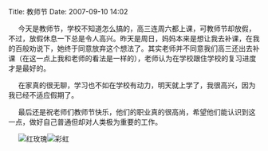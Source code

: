 Title: 教师节
Date: 2007-09-10 14:02

<p> </p> 
<p> &nbsp;&nbsp;&nbsp;&nbsp;&nbsp;今天是教师节，学校不知道怎么搞的，高三连周六都上课，可教师节却放假，不过，放假休息一下总是令人高兴。昨天是周日，妈妈本来是想让我去补课，在我的百般劝说下，她终于同意放弃这个想法了。其实老师并不同意我们高三还出去补课（在这一点上我和老师的看法是一样的），老师认为在学校跟住学校的复习进度才是最好的。&nbsp;</p> 
<p> &nbsp;&nbsp;&nbsp;&nbsp;&nbsp;在家真的很无聊，学习也不如在学校有动力，明天就上学了，我很高兴，因为我已经不适应假期了。</p> 
<p> &nbsp;&nbsp;&nbsp;&nbsp;&nbsp;最后还是祝老师们教师节快乐，他们的职业真的很高尚，希望他们能认识到这一点，做好自己普通但却对人类极为重要的工作。</p> 
<p>&nbsp;&nbsp;&nbsp;&nbsp; <img title="红玫瑰"  alt="红玫瑰"  src="http://simg.sinajs.cn/blog7style/images/common/sg_trans.gif"  real_src="http://shared.live.com/QGncRMHLLpIcOfCh--4aMA/emoticons/rose.gif"  style="max-width:500px;"  /><img title="彩虹"  alt="彩虹"  src="http://simg.sinajs.cn/blog7style/images/common/sg_trans.gif"  real_src="http://shared.live.com/QGncRMHLLpIcOfCh--4aMA/emoticons/rainbow.gif"  style="max-width:500px;"  /></p>
